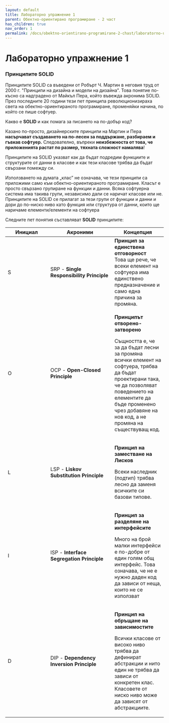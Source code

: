 ```yaml
---
layout: default
title: Лабораторно упражнение 1
parent: Обектно-ориентирано програмиране - 2 част
has_children: true
nav_order: 1
permalink: /docs/obektno-orientirano-programirane-2-chast/laboratorno-uprazhnenie-1
---
```


# Лабораторно упражнение 1

### Принципите SOLID

Принципите SOLID са въведени от Робърт Ч. Мартин в неговия труд от 2000 г. "Принципи на дизайна и модели на дизайна". Това понятие по-късно са надградено от Майкъл Пера, който въвежда акронима SOLID. През последните 20 години тези пет принципа революционизираха света на обектно-ориентираното програмиране, променяйки начина, по който се пише софтуер.

Какво е **SOLID** и как помага за писането на по-добър код?

Казано по-просто, дизайнерските принципи на Мартин и Пера **насърчават създаването на по-лесен за поддържане, разбираем и гъвкав софтуер.** Следователно, въпреки **неизбежноста от това, че приложенията растат по размер, тяхната сложност намалява**!


Принципите на SOLID указват как да бъдат подредим функциите и структурите от данни в класове и как тези класове трябва да бъдат свързани помежду си.

Използването на думата „клас” не означава, че тези принципи са приложими само към обектно-ориентираното програмиране. Класът е просто свързано групиране на функции и данни. Всяка софтуерна система има такива групи, независимо дали се наричат класове или не. Принципите на SOLID се прилагат за тези групи от функции и данни и дори до по-ниско ниво като функция или структура от данни, които ще наричаме елементи/елементи на софтуера

Следните пет понятия съставляват **SOLID** принципите:

<table><thead><tr><th width="119.4">Инициал</th><th width="188">Акроними</th><th>Концепция</th></tr></thead><tbody><tr><td>S</td><td>SRP - <strong>Single Responsibility Principle</strong></td><td><strong>Принцип за единствена отговорност</strong><br>Това ще рече, че всеки елемент на софтуера има единствено предназначение и само една причина за промяна.</td></tr><tr><td>O</td><td>OCP - <strong>Open-Closed Principle</strong></td><td><p><strong>Принципът отворено-затворено</strong></p><p>Същността е, че за да бъдат лесни за промяна всички елемент на софтуера,  трябва да бъдат проектирани така, че да позволяват поведението на елементите да бъде променено чрез добавяне на нов код, а не промяна на съществуващ код.</p></td></tr><tr><td>L</td><td>LSP - <strong>Liskov Substitution Principle</strong></td><td><p><strong>Принцип на заместване на Лисков</strong></p><p>Всеки наследник (подтип) трябва лесно да заменя всичките си базови типове.</p></td></tr><tr><td>I</td><td>ISP - <strong>Interface Segregation Principle</strong></td><td><p><strong>Принцип за разделяне на интерфейсите</strong></p><p>Много на брой малки интерфейси е по-добре от един голям общ интерфейс. Това означава, че не е нужно даден код да зависи от неща, които не се използват</p></td></tr><tr><td>D</td><td>DIP - <strong>Dependency Inversion Principle</strong></td><td><p><strong>Принцип на обръщане на зависимостите</strong></p><p>Всички класове от високо ниво трябва да дефинират абстракции и нито един не трябва да зависи от конкретен клас. Класовете от ниско ниво може да зависят от абстракциите.</p></td></tr></tbody></table>
